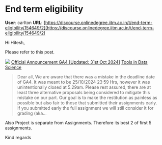 # End term eligibility

**User**: carlton
**URL**: [https://discourse.onlinedegree.iitm.ac.in/t/end-term-eligibility/154649/2](https://discourse.onlinedegree.iitm.ac.in/t/end-term-eligibility/154649/2)

Hi Hitesh,

Please refer to this post.

![](https://dub1.discourse-cdn.com/flex013/user_avatar/discourse.onlinedegree.iitm.ac.in/carlton/48/56317_2.png)
[Official Announcement GA4 [Updated: 31st Oct 2024]](https://discourse.onlinedegree.iitm.ac.in/t/official-announcement-ga4-updated-31st-oct-2024/153747) [Tools in Data Science](/c/courses/tds-kb/34)

> Dear all,
> We are aware that there was a mistake in the deadline date of GA4. It was meant to be 25/10/2024 23:59 Hrs, however it was unintentionally closed at 5.29am.
> Please rest assured, there are at least three alternative proposals being considered to mitigate this mistake on our part. Our goal is to make the restitution as painless as possible but also fair to those that submitted their assignments early. If you submitted early the full assignment we will still consider it for grading (aka…

Also Project is separate from Assignments. Therefore its best 2 of first 5 assignments.

Kind regards
